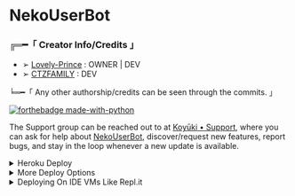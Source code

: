 # NekoUserBot


### ╔═━「 Creator Info/Credits 」

+ ➢ [Lovely-Prince](https://github.com/Awesome-Prince) : OWNER | DEV
+ ➢ [CTZFAMILY](https://github.com/Ctzfamily) : DEV

╘═━「 Any other authorship/credits can be seen through the commits. 」

[![forthebadge made-with-python](http://ForTheBadge.com/images/badges/made-with-python.svg)](https://www.python.org/)

The Support group can be reached out to at [Koyūki • Support](https://telegram.dog/Koyuki_Support), where you can ask for help about [NekoUserBot](https://telegram.dog/Neko_UserBot), discover/request new features, report bugs, and stay in the loop whenever a new update is available. 

<details>
	<summary>Heroku Deploy</summary>
	<br>
	<b>
The Easiest Way to Deploy This Bot is Via Heroku.
		In Order To deploy, You Just Have Fill The Necessary Environment Variables and Done!</b>
	
  <h1>
    <p align="center">
        <a href="https://heroku.com/deploy?template=https://github.com/Awesome-Prince/NekoUserBot.git">
            <img src="https://www.herokucdn.com/deploy/button.svg" alt="Deploy">
        </a>
    </p>
</h1>

</details> 

<details>
    <summary>More Deploy Options</summary>
    <br>
    <p align="center">

    Deploying on Local Machine

</p>

```console
    ~$ git clone https://github.com/Awesome-Prince/NekoUserBot.git
    ~$ cd NekoUserBot
    ~$ cp config.py
```

Edit Config.py with your own Values

Start with ```python3 -m NekoUserBot```

</details>    

<details>
     <summary>Deploying On IDE VMs Like Repl.it</summary>
       <br>
         <p align="left">
            <b> 

            Refer to Deploying On Local Machine.

 </b>
</p>
</details>
